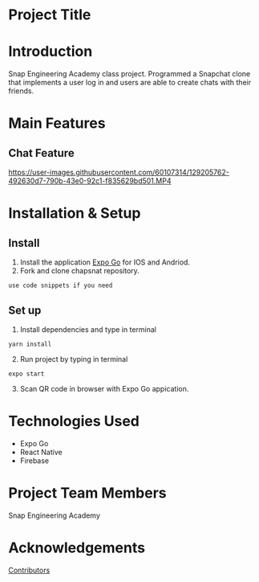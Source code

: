 # Project Title

# Introduction

Snap Engineering Academy class project. Programmed a Snapchat clone that implements a user log in and users are able to create chats with their friends. 

# Main Features

## Chat Feature


https://user-images.githubusercontent.com/60107314/129205762-492630d7-790b-43e0-92c1-f835629bd501.MP4



# Installation & Setup

## Install
1. Install the application [Expo Go](https://expo.dev/client) for IOS and Andriod.
2. Fork and clone chapsnat repository.

```
use code snippets if you need
```

## Set up
1. Install dependencies and type in terminal

```
yarn install
```
2. Run project by typing in terminal
```
expo start
```
3. Scan QR code in browser with Expo Go appication.

# Technologies Used

* Expo Go
* React Native
* Firebase

# Project Team Members 

Snap Engineering Academy


#  Acknowledgements

[Contributors](https://github.com/Snap-Engineering-Academy-2021/chapsnat)
